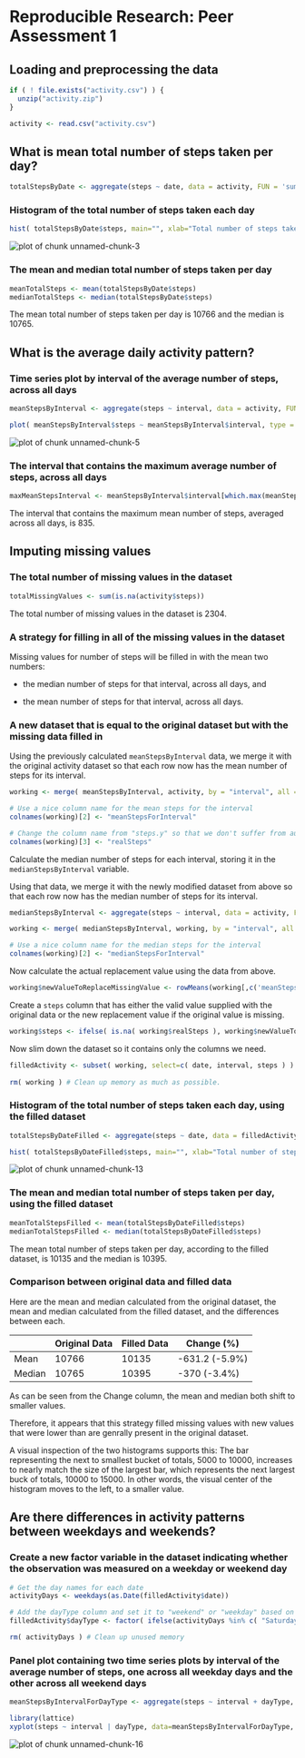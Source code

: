 Reproducible Research: Peer Assessment 1
========================================

## Loading and preprocessing the data


```r
if ( ! file.exists("activity.csv") ) {
  unzip("activity.zip")
}

activity <- read.csv("activity.csv")
```

## What is mean total number of steps taken per day?


```r
totalStepsByDate <- aggregate(steps ~ date, data = activity, FUN = 'sum')
```

### Histogram of the total number of steps taken each day


```r
hist( totalStepsByDate$steps, main="", xlab="Total number of steps taken each day" )
```

![plot of chunk unnamed-chunk-3](figure/unnamed-chunk-3.png) 

### The mean and median total number of steps taken per day


```r
meanTotalSteps <- mean(totalStepsByDate$steps)
medianTotalSteps <- median(totalStepsByDate$steps)
```

The mean total number of steps taken per day is 10766 and the median is 10765.

## What is the average daily activity pattern?

### Time series plot by interval of the average number of steps, across all days


```r
meanStepsByInterval <- aggregate(steps ~ interval, data = activity, FUN = 'mean')

plot( meanStepsByInterval$steps ~ meanStepsByInterval$interval, type = "l", ylab="Mean number of steps", xlab="Interval" )
```

![plot of chunk unnamed-chunk-5](figure/unnamed-chunk-5.png) 

### The interval that contains the maximum average number of steps, across all days


```r
maxMeanStepsInterval <- meanStepsByInterval$interval[which.max(meanStepsByInterval$steps)]
```

The interval that contains the maximum mean number of steps, averaged across all days, is 835.

## Imputing missing values

### The total number of missing values in the dataset


```r
totalMissingValues <- sum(is.na(activity$steps))
```

The total number of missing values in the dataset is 2304.

### A strategy for filling in all of the missing values in the dataset

Missing values for number of steps will be filled in with the mean two numbers:

* the median number of steps for that interval, across all days, and

* the mean number of steps for that interval, across all days.


### A new dataset that is equal to the original dataset but with the missing data filled in

Using the previously calculated `meanStepsByInterval` data, we merge it with the original activity dataset so that each row now has the mean number of steps for its interval.


```r
working <- merge( meanStepsByInterval, activity, by = "interval", all = TRUE )

# Use a nice column name for the mean steps for the interval
colnames(working)[2] <- "meanStepsForInterval"

# Change the column name from "steps.y" so that we don't suffer from automatic column name changes during the next merge.
colnames(working)[3] <- "realSteps" 
```

Calculate the median number of steps for each interval, storing it in the `medianStepsByInterval` variable.

Using that data, we merge it with the newly modified dataset from above so that each row now has the median number of steps for its interval.


```r
medianStepsByInterval <- aggregate(steps ~ interval, data = activity, FUN = 'median')

working <- merge( medianStepsByInterval, working, by = "interval", all = TRUE )

# Use a nice column name for the median steps for the interval
colnames(working)[2] <- "medianStepsForInterval"
```

Now calculate the actual replacement value using the data from above.


```r
working$newValueToReplaceMissingValue <- rowMeans(working[,c('meanStepsForInterval','medianStepsForInterval')])
```

Create a `steps` column that has either the valid value supplied with the original data or the new replacement value if the original value is missing.


```r
working$steps <- ifelse( is.na( working$realSteps ), working$newValueToReplaceMissingValue, working$realSteps )
```

Now slim down the dataset so it contains only the columns we need.


```r
filledActivity <- subset( working, select=c( date, interval, steps ) )
  
rm( working ) # Clean up memory as much as possible.
```

### Histogram of the total number of steps taken each day, using the filled dataset


```r
totalStepsByDateFilled <- aggregate(steps ~ date, data = filledActivity, FUN = 'sum')

hist( totalStepsByDateFilled$steps, main="", xlab="Total number of steps taken each day" )
```

![plot of chunk unnamed-chunk-13](figure/unnamed-chunk-13.png) 

### The mean and median total number of steps taken per day, using the filled dataset


```r
meanTotalStepsFilled <- mean(totalStepsByDateFilled$steps)
medianTotalStepsFilled <- median(totalStepsByDateFilled$steps)
```

The mean total number of steps taken per day, according to the filled dataset, is 10135 and the median is 10395.

### Comparison between original data and filled data

Here are the mean and median calculated from the original dataset, the mean and median calculated from the filled dataset, and the differences between each.

|   |Original Data|Filled Data|Change (%)|
|---|---|---|---|
|Mean|10766|10135|-631.2 (-5.9%)|
|Median|10765|10395|-370 (-3.4%)|


As can be seen from the Change column, the mean and median both shift to smaller values. 

Therefore, it appears that this strategy filled missing values with new values that were lower than are genrally present in the original dataset.

A visual inspection of the two histograms supports this: The bar representing the next to smallest bucket of totals, 5000 to 10000, increases to nearly match the size of the largest bar, which represents the next largest buck of totals, 10000 to 15000. In other words, the visual center of the histogram moves to the left, to a smaller value.

## Are there differences in activity patterns between weekdays and weekends?

### Create a new factor variable in the dataset indicating whether the observation was measured on a weekday or weekend day


```r
# Get the day names for each date
activityDays <- weekdays(as.Date(filledActivity$date))

# Add the dayType column and set it to "weekend" or "weekday" based on the day names calculated above
filledActivity$dayType <- factor( ifelse(activityDays %in% c( "Saturday", "Sunday" ), "weekend", "weekday" ) )

rm( activityDays ) # Clean up unused memory
```

### Panel plot containing two time series plots by interval of the average number of steps, one across all weekday days and the other across all weekend days


```r
meanStepsByIntervalForDayType <- aggregate(steps ~ interval + dayType, data = filledActivity, FUN = 'mean')

library(lattice)
xyplot(steps ~ interval | dayType, data=meanStepsByIntervalForDayType, type = "l", ylab = "Number of steps", xlab = "Interval" )
```

![plot of chunk unnamed-chunk-16](figure/unnamed-chunk-16.png) 
